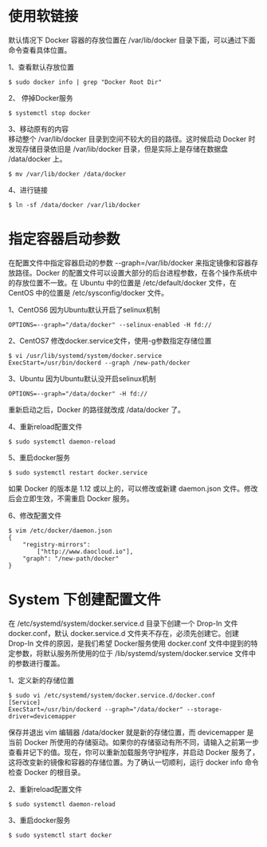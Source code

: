 使用软链接
===

默认情况下 Docker 容器的存放位置在 /var/lib/docker 目录下面，可以通过下面命令查看具体位置。

1、查看默认存放位置
```
$ sudo docker info | grep "Docker Root Dir"
```

2、 停掉Docker服务
```
$ systemctl stop docker
```

3、移动原有的内容  
移动整个 /var/lib/docker 目录到空间不较大的目的路径。这时候启动 Docker 时发现存储目录依旧是 /var/lib/docker 目录，但是实际上是存储在数据盘 /data/docker 上。
```
$ mv /var/lib/docker /data/docker
```
4、进行链接
```
$ ln -sf /data/docker /var/lib/docker
```

指定容器启动参数
===
在配置文件中指定容器启动的参数 --graph=/var/lib/docker 来指定镜像和容器存放路径。Docker 的配置文件可以设置大部分的后台进程参数，在各个操作系统中的存放位置不一致。在 Ubuntu 中的位置是 /etc/default/docker 文件，在 CentOS 中的位置是 /etc/sysconfig/docker 文件。

1、CentOS6 因为Ubuntu默认开启了selinux机制
```
OPTIONS=--graph="/data/docker" --selinux-enabled -H fd://
```

2、CentOS7 修改docker.service文件，使用-g参数指定存储位置
```
$ vi /usr/lib/systemd/system/docker.service
ExecStart=/usr/bin/dockerd --graph /new-path/docker
```

3、Ubuntu 因为Ubuntu默认没开启selinux机制
```
OPTIONS=--graph="/data/docker" -H fd://
```
重新启动之后，Docker 的路径就改成 /data/docker 了。

4、重新reload配置文件
```
$ sudo systemctl daemon-reload
```

5、重启docker服务
```
$ sudo systemctl restart docker.service
```
如果 Docker 的版本是 1.12 或以上的，可以修改或新建 daemon.json 文件。修改后会立即生效，不需重启 Docker 服务。

6、修改配置文件
```
$ vim /etc/docker/daemon.json
{
    "registry-mirrors":
        ["http://www.daocloud.io"],
    "graph": "/new-path/docker"
}
```

System 下创建配置文件
===
在 /etc/systemd/system/docker.service.d 目录下创建一个 Drop-In 文件 docker.conf，默认 docker.service.d 文件夹不存在，必须先创建它。创建 Drop-In 文件的原因，是我们希望 Docker服务使用 docker.conf 文件中提到的特定参数，将默认服务所使用的位于 /lib/systemd/system/docker.service 文件中的参数进行覆盖。

1、定义新的存储位置
```
$ sudo vi /etc/systemd/system/docker.service.d/docker.conf
[Service]
ExecStart=/usr/bin/dockerd --graph="/data/docker" --storage-driver=devicemapper
```
保存并退出 vim 编辑器 /data/docker 就是新的存储位置，而 devicemapper 是当前 Docker 所使用的存储驱动。如果你的存储驱动有所不同，请输入之前第一步查看并记下的值。现在，你可以重新加载服务守护程序，并启动 Docker 服务了，这将改变新的镜像和容器的存储位置。为了确认一切顺利，运行 docker info 命令检查 Docker 的根目录。

2、重新reload配置文件
```
$ sudo systemctl daemon-reload
```

3、重启docker服务
```
$ sudo systemctl start docker
```
